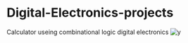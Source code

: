 # Digital-Electronics-projects
Calculator useing combinational logic digital electronics
![y](https://user-images.githubusercontent.com/83589480/190155749-02100c71-7f85-403b-90b2-d734a3b88ca2.png)
